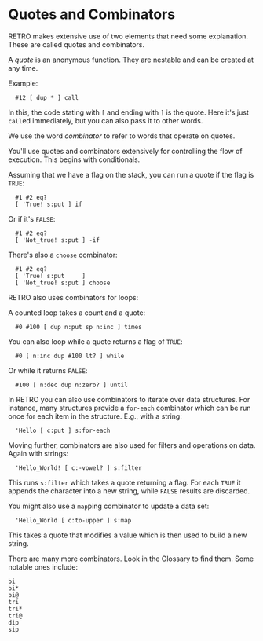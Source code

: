 # Quotes and Combinators

RETRO makes extensive use of two elements that need some explanation. These
are called quotes and combinators.

A *quote* is an anonymous function. They are nestable and can be created at
any time.

Example:

~~~
  #12 [ dup * ] call
~~~

In this, the code stating with `[` and ending with `]` is the quote. Here
it's just `call`ed immediately, but you can also pass it to other words.

We use the word *combinator* to refer to words that operate on quotes.

You'll use quotes and combinators extensively for controlling the flow of
execution. This begins with conditionals.

Assuming that we have a flag on the stack, you can run a quote if the
flag is `TRUE`:

~~~
  #1 #2 eq?
  [ 'True! s:put ] if
~~~

Or if it's `FALSE`:

~~~
  #1 #2 eq?
  [ 'Not_true! s:put ] -if
~~~

There's also a `choose` combinator:

~~~
  #1 #2 eq?
  [ 'True! s:put     ]
  [ 'Not_true! s:put ] choose
~~~

RETRO also uses combinators for loops:

A counted loop takes a count and a quote:

~~~
  #0 #100 [ dup n:put sp n:inc ] times
~~~

You can also loop while a quote returns a flag of `TRUE`:

~~~
  #0 [ n:inc dup #100 lt? ] while
~~~

Or while it returns `FALSE`:

~~~
  #100 [ n:dec dup n:zero? ] until
~~~

In RETRO you can also use combinators to iterate over data structures. For
instance, many structures provide a `for-each` combinator which can be run
once for each item in the structure. E.g., with a string:

~~~
  'Hello [ c:put ] s:for-each
~~~

Moving further, combinators are also used for filters and operations on
data. Again with strings:

~~~
  'Hello_World! [ c:-vowel? ] s:filter
~~~

This runs `s:filter` which takes a quote returning a flag. For each `TRUE`
it appends the character into a new string, while `FALSE` results are
discarded.

You might also use a `map`ping combinator to update a data set:

~~~
  'Hello_World [ c:to-upper ] s:map
~~~

This takes a quote that modifies a value which is then used to build a
new string.

There are many more combinators. Look in the Glossary to find them. Some
notable ones include:

    bi
    bi*
    bi@
    tri
    tri*
    tri@
    dip
    sip
